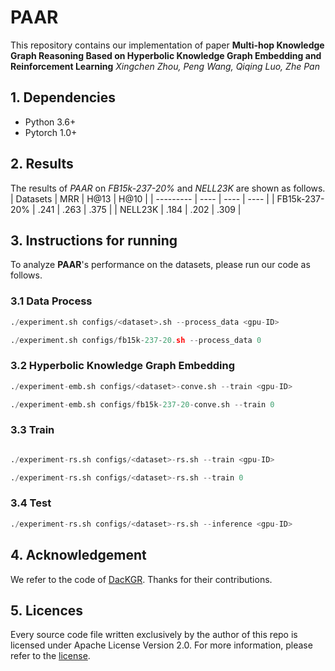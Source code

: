 # PAAR

This repository contains our implementation of paper **Multi-hop Knowledge Graph Reasoning Based on Hyperbolic Knowledge Graph Embedding and Reinforcement Learning** _Xingchen Zhou, Peng Wang, Qiqing Luo, Zhe Pan_

## 1. Dependencies

- Python 3.6+
- Pytorch 1.0+

## 2. Results

The results of _PAAR_ on _FB15k-237-20%_ and _NELL23K_ are shown as follows.
| Datasets | MRR | H@13 | H@10 |
| --------- | ---- | ---- | ---- |
| FB15k-237-20% | .241 | .263 | .375 |
| NELL23K | .184 | .202 | .309 |

## 3. Instructions for running

To analyze **PAAR**'s performance on the datasets, please run our code as follows.

### 3.1 Data Process

```python
./experiment.sh configs/<dataset>.sh --process_data <gpu-ID>

./experiment.sh configs/fb15k-237-20.sh --process_data 0
```

### 3.2 Hyperbolic Knowledge Graph Embedding

```python
./experiment-emb.sh configs/<dataset>-conve.sh --train <gpu-ID>

./experiment-emb.sh configs/fb15k-237-20-conve.sh --train 0
```

### 3.3 Train

```python

./experiment-rs.sh configs/<dataset>-rs.sh --train <gpu-ID>

./experiment-rs.sh configs/<dataset>-rs.sh --train 0
```

### 3.4 Test

```python
./experiment-rs.sh configs/<dataset>-rs.sh --inference <gpu-ID>
```

## 4. Acknowledgement

We refer to the code of [DacKGR](https://github.com/THU-KEG/DacKGR). Thanks for their contributions.

## 5. Licences

Every source code file written exclusively by the author of this repo is licensed under Apache License Version 2.0. For more information, please refer to the [license](https://github.com/prokolyvakis/hyperkg/blob/master/LICENSE).

